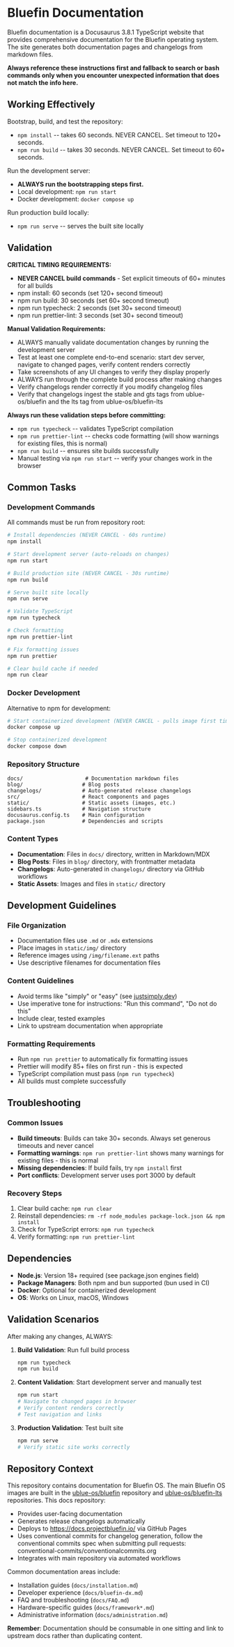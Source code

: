 # Bluefin Documentation

Bluefin documentation is a Docusaurus 3.8.1 TypeScript website that provides comprehensive documentation for the Bluefin operating system. The site generates both documentation pages and changelogs from markdown files.

**Always reference these instructions first and fallback to search or bash commands only when you encounter unexpected information that does not match the info here.**

## Working Effectively

Bootstrap, build, and test the repository:

- `npm install` -- takes 60 seconds. NEVER CANCEL. Set timeout to 120+ seconds.
- `npm run build` -- takes 30 seconds. NEVER CANCEL. Set timeout to 60+ seconds.

Run the development server:

- **ALWAYS run the bootstrapping steps first.**
- Local development: `npm run start`
- Docker development: `docker compose up`

Run production build locally:

- `npm run serve` -- serves the built site locally

## Validation

**CRITICAL TIMING REQUIREMENTS:**

- **NEVER CANCEL build commands** - Set explicit timeouts of 60+ minutes for all builds
- npm install: 60 seconds (set 120+ second timeout)
- npm run build: 30 seconds (set 60+ second timeout)
- npm run typecheck: 2 seconds (set 30+ second timeout)
- npm run prettier-lint: 3 seconds (set 30+ second timeout)

**Manual Validation Requirements:**

- ALWAYS manually validate documentation changes by running the development server
- Test at least one complete end-to-end scenario: start dev server, navigate to changed pages, verify content renders correctly
- Take screenshots of any UI changes to verify they display properly
- ALWAYS run through the complete build process after making changes
- Verify changelogs render correctly if you modify changelog files
- Verify that changelogs ingest the stable and gts tags from ublue-os/bluefin and the lts tag from ublue-os/bluefin-lts

**Always run these validation steps before committing:**

- `npm run typecheck` -- validates TypeScript compilation
- `npm run prettier-lint` -- checks code formatting (will show warnings for existing files, this is normal)
- `npm run build` -- ensures site builds successfully
- Manual testing via `npm run start` -- verify your changes work in the browser

## Common Tasks

### Development Commands

All commands must be run from repository root:

```bash
# Install dependencies (NEVER CANCEL - 60s runtime)
npm install

# Start development server (auto-reloads on changes)
npm run start

# Build production site (NEVER CANCEL - 30s runtime)
npm run build

# Serve built site locally
npm run serve

# Validate TypeScript
npm run typecheck

# Check formatting
npm run prettier-lint

# Fix formatting issues
npm run prettier

# Clear build cache if needed
npm run clear
```

### Docker Development

Alternative to npm for development:

```bash
# Start containerized development (NEVER CANCEL - pulls image first time)
docker compose up

# Stop containerized development
docker compose down
```

### Repository Structure

```
docs/                    # Documentation markdown files
blog/                   # Blog posts
changelogs/             # Auto-generated release changelogs
src/                    # React components and pages
static/                 # Static assets (images, etc.)
sidebars.ts             # Navigation structure
docusaurus.config.ts    # Main configuration
package.json            # Dependencies and scripts
```

### Content Types

- **Documentation**: Files in `docs/` directory, written in Markdown/MDX
- **Blog Posts**: Files in `blog/` directory, with frontmatter metadata
- **Changelogs**: Auto-generated in `changelogs/` directory via GitHub workflows
- **Static Assets**: Images and files in `static/` directory

## Development Guidelines

### File Organization

- Documentation files use `.md` or `.mdx` extensions
- Place images in `static/img/` directory
- Reference images using `/img/filename.ext` paths
- Use descriptive filenames for documentation files

### Content Guidelines

- Avoid terms like "simply" or "easy" (see [justsimply.dev](https://justsimply.dev/))
- Use imperative tone for instructions: "Run this command", "Do not do this"
- Include clear, tested examples
- Link to upstream documentation when appropriate

### Formatting Requirements

- Run `npm run prettier` to automatically fix formatting issues
- Prettier will modify 85+ files on first run - this is expected
- TypeScript compilation must pass (`npm run typecheck`)
- All builds must complete successfully

## Troubleshooting

### Common Issues

- **Build timeouts**: Builds can take 30+ seconds. Always set generous timeouts and never cancel
- **Formatting warnings**: `npm run prettier-lint` shows many warnings for existing files - this is normal
- **Missing dependencies**: If build fails, try `npm install` first
- **Port conflicts**: Development server uses port 3000 by default

### Recovery Steps

1. Clear build cache: `npm run clear`
2. Reinstall dependencies: `rm -rf node_modules package-lock.json && npm install`
3. Check for TypeScript errors: `npm run typecheck`
4. Verify formatting: `npm run prettier-lint`

## Dependencies

- **Node.js**: Version 18+ required (see package.json engines field)
- **Package Managers**: Both npm and bun supported (bun used in CI)
- **Docker**: Optional for containerized development
- **OS**: Works on Linux, macOS, Windows

## Validation Scenarios

After making any changes, ALWAYS:

1. **Build Validation**: Run full build process

   ```bash
   npm run typecheck
   npm run build
   ```

2. **Content Validation**: Start development server and manually test

   ```bash
   npm run start
   # Navigate to changed pages in browser
   # Verify content renders correctly
   # Test navigation and links
   ```

3. **Production Validation**: Test built site
   ```bash
   npm run serve
   # Verify static site works correctly
   ```

## Repository Context

This repository contains documentation for Bluefin OS. The main Bluefin OS images are built in the [ublue-os/bluefin](https://github.com/ublue-os/bluefin) repository and [ublue-os/bluefin-lts](https://github.com/ublue-os/bluefin-lts) repositories. This docs repository:

- Provides user-facing documentation
- Generates release changelogs automatically
- Deploys to https://docs.projectbluefin.io/ via GitHub Pages
- Uses conventional commits for changelog generation, follow the conventional commits spec when submitting pull requests: conventional-commits/conventionalcommits.org
- Integrates with main repository via automated workflows

Common documentation areas include:

- Installation guides (`docs/installation.md`)
- Developer experience (`docs/bluefin-dx.md`)
- FAQ and troubleshooting (`docs/FAQ.md`)
- Hardware-specific guides (`docs/framework*.md`)
- Administrative information (`docs/administration.md`)

**Remember**: Documentation should be consumable in one sitting and link to upstream docs rather than duplicating content.
